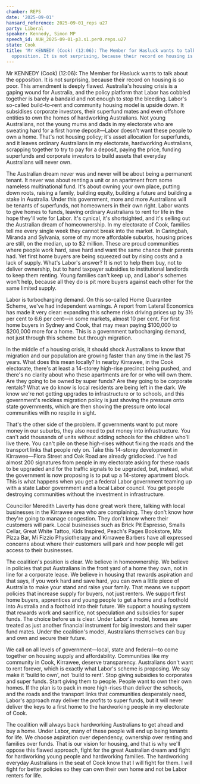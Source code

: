 ```yaml
---
chamber: REPS
date: '2025-09-01'
hansard_reference: 2025-09-01_reps u27
party: Liberal
speaker: Kennedy, Simon MP
speech_id: AUH_2025-09-01-p3.s1.per0.reps.u27
state: Cook
title: 'Mr KENNEDY (Cook) (12:06): The Member for Hasluck wants to talk about the
  opposition. It is not surprising, because their record on housing is so poor'
---
```


Mr KENNEDY (Cook) (12:06): The Member for Hasluck wants to talk about the opposition. It is not surprising, because their record on housing is so poor. This amendment is deeply flawed. Australia's housing crisis is a gaping wound for Australia, and the policy platform that Labor has cobbled together is barely a bandaid and not enough to stop the bleeding. Labor's so-called build-to-rent and community housing model is upside down. It subsidises corporate investors, their superfund mates and even offshore entities to own the homes of hardworking Australians. Not young Australians, not the young mums and dads in my electorate who are sweating hard for a first home deposit—Labor doesn't want these people to own a home. That's not housing policy; it's asset allocation for superfunds, and it leaves ordinary Australians in my electorate, hardworking Australians, scrapping together to try to pay for a deposit, paying the price, funding superfunds and corporate investors to build assets that everyday Australians will never own.

The Australian dream never was and never will be about being a permanent tenant. It never was about renting a unit or an apartment from some nameless multinational fund. It's about owning your own place, putting down roots, raising a family, building equity, building a future and building a stake in Australia. Under this government, more and more Australians will be tenants of superfunds, not homeowners in their own right. Labor wants to give homes to funds, leaving ordinary Australians to rent for life in the hope they'll vote for Labor. It's cynical, it's shortsighted, and it's selling out the Australian dream of homeownership. In my electorate of Cook, families tell me every single week they cannot break into the market. In Caringbah, Miranda and Sylvania, some of my more affordable suburbs, housing prices are still, on the median, up to $2 million. These are proud communities where people work hard, save hard and want the same chance their parents had. Yet first home buyers are being squeezed out by rising costs and a lack of supply. What's Labor's answer? It is not to help them buy, not to deliver ownership, but to hand taxpayer subsidies to institutional landlords to keep them renting. Young families can't keep up, and Labor's schemes won't help, because all they do is pit more buyers against each other for the same limited supply.

Labor is turbocharging demand. On this so-called Home Guarantee Scheme, we've had independent warnings. A report from Lateral Economics has made it very clear: expanding this scheme risks driving prices up by 3½ per cent to 6.6 per cent—in some markets, almost 10 per cent. For first home buyers in Sydney and Cook, that may mean paying $100,000 to $200,000 more for a home. This is a government turbocharging demand, not just through this scheme but through migration.

In the middle of a housing crisis, it should shock Australians to know that migration and our population are growing faster than any time in the last 75 years. What does this mean locally? In nearby Kirrawee, in the Cook electorate, there's at least a 14-storey high-rise precinct being pushed, and there's no clarity about who these apartments are for or who will own them. Are they going to be owned by super funds? Are they going to be corporate rentals? What we do know is local residents are being left in the dark. We know we're not getting upgrades to infrastructure or to schools, and this government's reckless migration policy is just shoving the pressure onto state governments, which are then shoving the pressure onto local communities with no respite in sight.

That's the other side of the problem. If governments want to put more money in our suburbs, they also need to put money into infrastructure. You can't add thousands of units without adding schools for the children who'll live there. You can't pile on these high-rises without fixing the roads and the transport links that people rely on. Take this 14-storey development in Kirrawee—Flora Street and Oak Road are already gridlocked. I've had almost 200 signatures from people in my electorate asking for these roads to be upgraded and for the traffic signals to be upgraded, but, instead, what the government is now proposing is to put up a 14-storey apartment block. This is what happens when you get a federal Labor government teaming up with a state Labor government and a local Labor council. You get people destroying communities without the investment in infrastructure.

Councillor Meredith Laverty has done great work there, talking with local businesses in the Kirrawee area who are complaining. They don't know how they're going to manage congestion. They don't know where their customers will park. Local businesses such as Brick Pit Espresso, Smalls Cellar, Great White Tattoo, Kids Inspired, Peach's Pages Bookstore, Mix Pizza Bar, Mi Fizzio Physiotherapy and Kirrawee Barbers have all expressed concerns about where their customers will park and how people will get access to their businesses.

The coalition's position is clear. We believe in homeownership. We believe in policies that put Australians in the front yard of a home they own, not in line for a corporate lease. We believe in housing that rewards aspiration and that says, if you work hard and save hard, you can own a little piece of Australia to make your stand and raise your family. That means we support policies that increase supply for buyers, not just renters. We support first home buyers, apprentices and young people to get a home and a foothold into Australia and a foothold into their future. We support a housing system that rewards work and sacrifice, not speculation and subsidies for super funds. The choice before us is clear. Under Labor's model, homes are treated as just another financial instrument for big investors and their super fund mates. Under the coalition's model, Australians themselves can buy and own and secure their future.

We call on all levels of government—local, state and federal—to come together on housing supply and affordability. Communities like my community in Cook, Kirrawee, deserve transparency. Australians don't want to rent forever, which is exactly what Labor's scheme is proposing. We say make it 'build to own', not 'build to rent'. Stop giving subsidies to corporates and super funds. Start giving them to people. People want to own their own homes. If the plan is to pack in more high-rises than deliver the schools, and the roads and the transport links that communities desperately need, Labor's approach may deliver the profits to super funds, but it will never deliver the keys to a first home to the hardworking people in my electorate of Cook.

The coalition will always back hardworking Australians to get ahead and buy a home. Under Labor, many of these people will end up being tenants for life. We choose aspiration over dependency, ownership over renting and families over funds. That is our vision for housing, and that is why we'll oppose this flawed approach, fight for the great Australian dream and fight for hardworking young people and hardworking families. The hardworking everyday Australians in the seat of Cook know that I will fight for them. I will fight for better policies so they can own their own home and not be Labor renters for life.